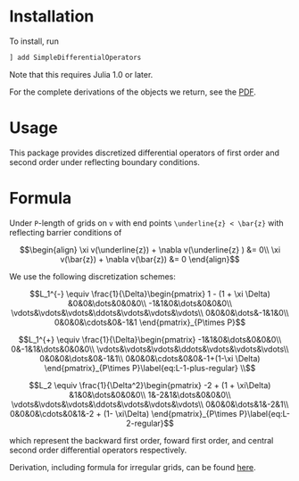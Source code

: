 Installation
==============

To install, run
```julia
] add SimpleDifferentialOperators
```

Note that this requires Julia 1.0 or later.

For the complete derivations of the objects we return, see the [PDF](../tex/derivation.pdf).

Usage
==========

This package provides discretized differential operators of first order and second order under reflecting boundary conditions.

Formula
==========
Under ``P``-length of grids on ``v`` with end points ``\underline{z} < \bar{z}`` with reflecting barrier conditions of

```math
\begin{align}
\xi v(\underline{z}) + \nabla v(\underline{z} ) &= 0\\
\xi v(\bar{z}) + \nabla v(\bar{z}) &= 0
\end{align}
```

We use the following discretization schemes:

```math
L_1^{-} \equiv \frac{1}{\Delta}\begin{pmatrix}
1 - (1 + \xi \Delta) &0&0&\dots&0&0&0\\
-1&1&0&\dots&0&0&0\\
\vdots&\vdots&\vdots&\ddots&\vdots&\vdots&\vdots\\
0&0&0&\dots&-1&1&0\\
0&0&0&\cdots&0&-1&1
\end{pmatrix}_{P\times P}
```

```math
L_1^{+} \equiv \frac{1}{\Delta}\begin{pmatrix}
-1&1&0&\dots&0&0&0\\
0&-1&1&\dots&0&0&0\\
\vdots&\vdots&\vdots&\ddots&\vdots&\vdots&\vdots\\
0&0&0&\dots&0&-1&1\\
0&0&0&\cdots&0&0&-1+(1-\xi \Delta)
\end{pmatrix}_{P\times P}\label{eq:L-1-plus-regular} \\
```

```math
L_2 \equiv \frac{1}{\Delta^2}\begin{pmatrix}
-2 + (1 + \xi\Delta) &1&0&\dots&0&0&0\\
1&-2&1&\dots&0&0&0\\
\vdots&\vdots&\vdots&\ddots&\vdots&\vdots&\vdots\\
0&0&0&\dots&1&-2&1\\
0&0&0&\cdots&0&1&-2 + (1- \xi\Delta)
\end{pmatrix}_{P\times P}\label{eq:L-2-regular}
```

which represent the backward first order, foward first order, and central second order differential operators respectively.

Derivation, including formula for irregular grids, can be found [here](https://github.com/QuantEcon/SimpleDifferentialOperators.jl/blob/master/docs/tex/discretized-differential-operator-derivation.pdf).